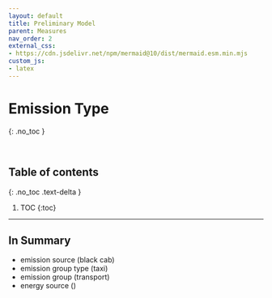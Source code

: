 ```yaml
---
layout: default
title: Preliminary Model
parent: Measures
nav_order: 2
external_css:
- https://cdn.jsdelivr.net/npm/mermaid@10/dist/mermaid.esm.min.mjs
custom_js:
- latex
---
```


# Emission Type
{: .no_toc }

<br>

## Table of contents
{: .no_toc .text-delta }

1. TOC
   {:toc}

---


## In Summary

* emission source (black cab)
* emission group type (taxi)
* emission group (transport)
* energy source ()

<br>
<br>
<br>
<br>
